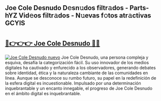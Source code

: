 ## Joe Cole Desnudo D𝚎sn𝚞dos filtr𝚊dos - Parts-hYZ Vid𝚎os filtr𝚊dos - N𝚞evas f𝚘tos atr𝚊ctivas GCYlS

# <h2><a href="http://mbby7p.tromn.icu/?c=Joe+Cole+Desnudo">🔗👉👉👉 Joe Cole Desnudo 🔗🔗</a></h2>

[![Joe Cole Desnudo nuevo](https://i.imgur.com/pEAQMta.gif)](http://mbby7p.tromn.icu/?c=Joe+Cole+Desnudo)
Joe Cole Desnudo, una persona compleja y esquiva, desafía la categorización fácil. Su uso innovador de los medios digitales ha cautivado y enfurecido a los observadores, generando debates sobre identidad, ética y la naturaleza cambiante de las comunidades en línea. Aunque se desconoce su rumbo futuro, su papel en la redefinición de la esfera digital es incuestionable. Impulsado por una determinación inquebrantable y un encanto innegable, el progreso de Joe Cole Desnudo en el ámbito digital es inquebrantable.
